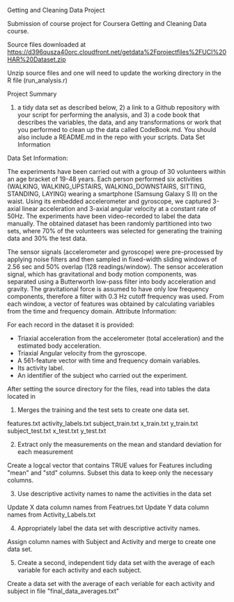 Getting and Cleaning Data Project


Submission of course project for Coursera Getting and Cleaning Data course.

Source files downloaded at https://d396qusza40orc.cloudfront.net/getdata%2Fprojectfiles%2FUCI%20HAR%20Dataset.zip

Unzip source files and one will need to update the working directory in the R file (run_analysis.r)

Project Summary

1) a tidy data set as described below, 2) a link to a Github repository with your script for performing the analysis, and 3) a code book that describes the variables, the data, and any transformations or work that you performed to clean up the data called CodeBook.md. You should also include a README.md in the repo with your scripts.
Data Set Information


Data Set Information:

The experiments have been carried out with a group of 30 volunteers within an age bracket of 19-48 years. Each person performed six activities (WALKING, WALKING_UPSTAIRS, WALKING_DOWNSTAIRS, SITTING, STANDING, LAYING) wearing a smartphone (Samsung Galaxy S II) on the waist. Using its embedded accelerometer and gyroscope, we captured 3-axial linear acceleration and 3-axial angular velocity at a constant rate of 50Hz. The experiments have been video-recorded to label the data manually. The obtained dataset has been randomly partitioned into two sets, where 70% of the volunteers was selected for generating the training data and 30% the test data. 

The sensor signals (accelerometer and gyroscope) were pre-processed by applying noise filters and then sampled in fixed-width sliding windows of 2.56 sec and 50% overlap (128 readings/window). The sensor acceleration signal, which has gravitational and body motion components, was separated using a Butterworth low-pass filter into body acceleration and gravity. The gravitational force is assumed to have only low frequency components, therefore a filter with 0.3 Hz cutoff frequency was used. From each window, a vector of features was obtained by calculating variables from the time and frequency domain.
Attribute Information:

For each record in the dataset it is provided: 
- Triaxial acceleration from the accelerometer (total acceleration) and the estimated body acceleration. 
- Triaxial Angular velocity from the gyroscope. 
- A 561-feature vector with time and frequency domain variables. 
- Its activity label. 
- An identifier of the subject who carried out the experiment.

After setting the source directory for the files, read into tables the data located in

1. Merges the training and the test sets to create one data set.

features.txt
activity_labels.txt
subject_train.txt
x_train.txt
y_train.txt
subject_test.txt
x_test.txt
y_test.txt



2. Extract only the measurements on the mean and standard deviation for each measurement

Create a logcal vector that contains TRUE values for Features including "mean" and "std" columns.  Subset this data to keep only the necessary columns.

3. Use descriptive activity names to name the activities in the data set

Update X data column names from Featrues.txt
Update Y data column names from Activity_Labels.txt


4. Appropriately label the data set with descriptive activity names.

Assign column names with Subject and Activity and merge to create one data set.


5. Create a second, independent tidy data set with the average of each variable for each activity and each subject.

Create a data set with the average of each veriable for each activity and subject in file "final_data_averages.txt"